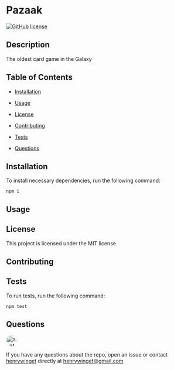 
# Pazaak
[![GitHub license](https://img.shields.io/badge/license-MIT-blue.svg)](https://github.com/henrywinget/Pazaak)

## Description

The oldest card game in the Galaxy

## Table of Contents 

* [Installation](#installation)

* [Usage](#usage)

* [License](#license)

* [Contributing](#contributing)

* [Tests](#tests)

* [Questions](#questions)

## Installation

To install necessary dependencies, run the following command:

```
npm i
```

## Usage


## License

This project is licensed under the MIT license.
  
## Contributing


## Tests

To run tests, run the following command:

```
npm test
```

## Questions

<img src="https://avatars0.githubusercontent.com/u/32749473?v=4" alt="avatar" style="border-radius: 16px" width="30" />

If you have any questions about the repo, open an issue or contact [henrywinget](https://api.github.com/users/henrywinget) directly at henrywinget@gmail.com

